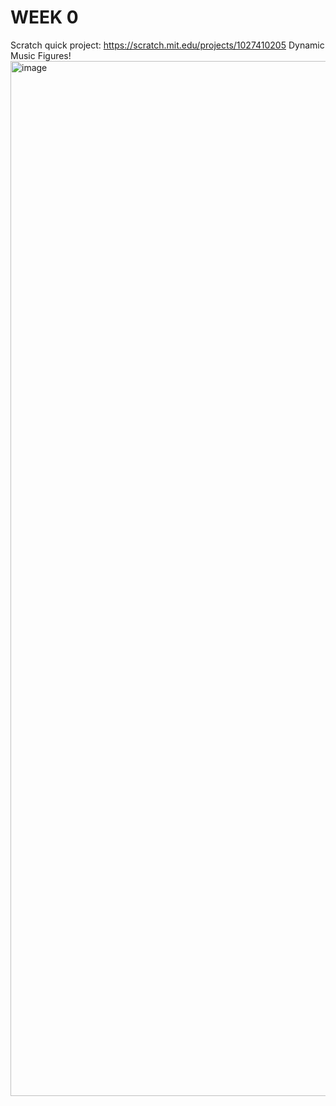 # WEEK 0 
Scratch quick project: 
https://scratch.mit.edu/projects/1027410205
Dynamic Music Figures! 
<img width="2208" height="1656" alt="image" src="https://github.com/user-attachments/assets/3d0b8319-59e3-4de7-a986-d52c17326f23" />


